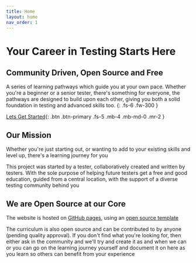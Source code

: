 ```yaml
---
title: Home
layout: home
nav_order: 1
---
```


# Your Career in Testing Starts Here

## Community Driven, Open Source and Free

A series of learning pathways which guide you at your own pace.  Whether you're a beginner or a senior tester, there's something for everyone, the pathways are designed to build upon each other, giving you both a solid foundation in testing and advanced skills too.
{: .fs-6 .fw-300 }

[Lets Get Started](http://www.testingpathways.com/pathways){: .btn .btn-primary .fs-5 .mb-4 .mb-md-0 .mr-2 }

## Our Mission

Whether you're just starting out, or wanting to add to your existing skills and level up, there's a learning journey for you

This project was started by a tester, collaboratively created and written by testers.  With the sole purpose of helping future testers get a free and good education, guided from a central location, with the support of a diverse testing community behind you

## We are Open Source at our Core

The website is hosted on [GitHub pages](https://github.com/TestingPathways/testingpathways), using an [open source template](https://just-the-docs.github.io/just-the-docs/)

The curriculum is also open source and can be contributed to by anyone (pending quality approval). If you don't find what you're looking for, then either ask in the community and we'll try and create it as and when we can or you can go on the learning journey yourself and document it on here as you learn so others can benefit from your experience
